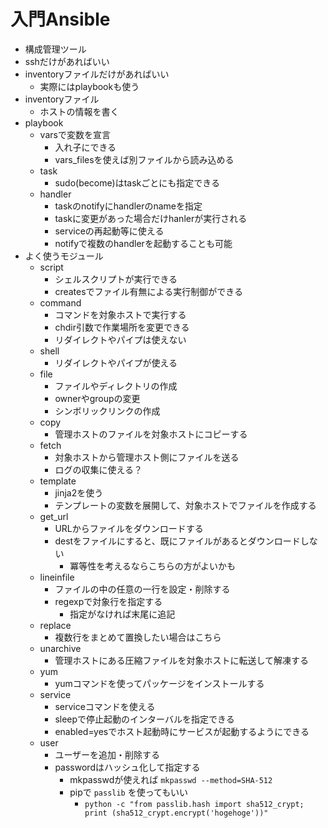 # 入門Ansible

- 構成管理ツール
- sshだけがあればいい
- inventoryファイルだけがあればいい
  - 実際にはplaybookも使う
- inventoryファイル
  - ホストの情報を書く
- playbook
  - varsで変数を宣言
    - 入れ子にできる
    - vars_filesを使えば別ファイルから読み込める
  - task
    - sudo(become)はtaskごとにも指定できる
  - handler
    - taskのnotifyにhandlerのnameを指定
    - taskに変更があった場合だけhanlerが実行される
    - serviceの再起動等に使える
    - notifyで複数のhandlerを起動することも可能
- よく使うモジュール
  - script
    - シェルスクリプトが実行できる
    - createsでファイル有無による実行制御ができる
  - command
    - コマンドを対象ホストで実行する
    - chdir引数で作業場所を変更できる
    - リダイレクトやパイプは使えない
  - shell
    - リダイレクトやパイプが使える
  - file
    - ファイルやディレクトリの作成
    - ownerやgroupの変更
    - シンボリックリンクの作成
  - copy
    - 管理ホストのファイルを対象ホストにコピーする
  - fetch
    - 対象ホストから管理ホスト側にファイルを送る
    - ログの収集に使える？
  - template
    - jinja2を使う
    - テンプレートの変数を展開して、対象ホストでファイルを作成する
  - get_url
    - URLからファイルをダウンロードする
    - destをファイルにすると、既にファイルがあるとダウンロードしない
      - 冪等性を考えるならこちらの方がよいかも
  - lineinfile
    - ファイルの中の任意の一行を設定・削除する
    - regexpで対象行を指定する
      - 指定がなければ末尾に追記
  - replace
    - 複数行をまとめて置換したい場合はこちら
  - unarchive
    - 管理ホストにある圧縮ファイルを対象ホストに転送して解凍する
  - yum
    - yumコマンドを使ってパッケージをインストールする
  - service
    - serviceコマンドを使える
    - sleepで停止起動のインターバルを指定できる
    - enabled=yesでホスト起動時にサービスが起動するようにできる
  - user
    - ユーザーを追加・削除する
    - passwordはハッシュ化して指定する
      - mkpasswdが使えれば `mkpasswd --method=SHA-512`
      - pipで `passlib` を使ってもいい
        - `python -c "from passlib.hash import sha512_crypt; print (sha512_crypt.encrypt('hogehoge'))"`
